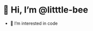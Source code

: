 # 👋 Hi, I’m @litttle-bee
- 👀 I’m interested in code

<!---
litttle-bee/litttle-bee is a ✨ special ✨ repository because its `README.md` (this file) appears on your GitHub profile.
You can click the Preview link to take a look at your changes.
--->
